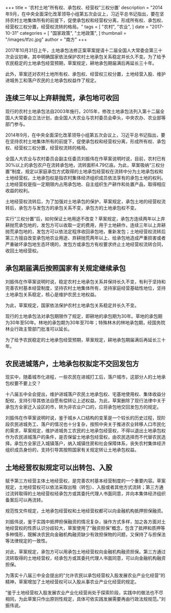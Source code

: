 +++
title = '农村土地"所有权、承包权、经营权"三权分置'
description = "2014年9月，在中央全面深化改革领导小组第五次会议上，习近平总书记指出，要在坚持农村土地集体所有的前提下，促使承包权和经营权分离，形成所有权、承包权、经营权三权分置，经营权流转的格局。"
tags = [
    "农村",
    "农业",
]
date = "2017-10-31"
categories = [
    "国家政策",
    "土地政策",
]
thumbnail = "/images/tfzc.jpg"
author = "南方"
+++

2017年10月31日上午，土地承包法修正案草案提请十二届全国人大常委会第三十次会议初审。其中明确国家依法保护农村土地承包关系稳定并长久不变。为了给予农民稳定的土地承包经营预期，草案规定，耕地承包期届满后再延长三十年。

此外，草案还对农村土地所有权、承包权、经营权三权分置，土地经营入股、维护进城务工和落户农民的土地承包权益作了规定。

<!--more-->

##  连续三年以上弃耕抛荒，承包地可收回

现行的农村土地承包法自2003年施行。2015年，修改土地承包法列入第十二届全国人大常委会立法计划，由全国人大农业与农村委员会牵头，中央农办、农业部等部门参与。

2014年9月，在中央全面深化改革领导小组第五次会议上，习近平总书记指出，要在坚持农村土地集体所有的前提下，促使承包权和经营权分离，形成所有权、承包权、经营权三权分置，经营权流转的格局。

全国人大农业与农村委员会副主任委员刘振伟在作草案说明时说，目前，农村已有30%以上的承包农户在流转承包地，流转面积4.79亿亩。为此，草案吸纳“三权分置”制度，规定以家庭承包方式取得的土地承包经营权在流转中分为土地承包权和土地经营权。土地承包权是指农村集体经济组织成员依法享有的承包土地的权利。土地经营权是指一定期限内占用承包地、自主组织生产耕作和处置产品，取得相应收益的权利。

土地经营权流转后，为了加强对土地承包的保护，草案规定，承包土地的经营权流转后，承包方与发包方的承包关系不变，承包方的土地承包权不变。

实行“三权分置”后，如何保证土地用途不改变？草案规定，承包方连续两年以上弃耕抛荒承包地的，发包方可以收取一定的费用，用于土地耕作，连续三年以上弃耕抛荒承包地的，发包方可以依法定程序收回承包地，重新发包；土地经营权流转后第三方擅自改变承包地农业用途、弃耕抛荒两年以上、给承包地造成严重损害或者严重破坏承包地生态环境的，发包方或承包方有权要求终止土地经营权流转合同，收回土地经营权。

##  承包期届满后按照国家有关规定继续承包

刘振伟在作草案说明时说，稳定农村土地承包关系并保持长久不变，有利于坚持和完善农村基本经营制度，坚持农村土地集体所有，坚持家庭经营基础性地位，坚持土地承包关系稳定，核心是维护农民土地权益。

为此，草案规定，国家依法保护农村土地承包关系稳定并长久不变。

现行的土地承包法对承包期限作了规定，即耕地的承包期为30年。草地的承包期为30年至50年。林地的承包期为30年至70年；特殊林木的林地承包期，经国务院林业行政主管部门批准可以延长。

为了给予农民稳定的土地承包经营预期，草案规定，耕地承包期届满后再延长三十年。

##  农民进城落户，土地承包权拟定不交回发包方

现实中，随着城市化进程，一些农民在进城打工后，落户城市，这部分人的土地承包权要不要上交？

十八届五中全会提出，维护进城落户农民土地承包权、宅基地使用权、集体收益分配权，支持引导其依法自愿有偿转让上述权益。为此，草案删除了现行法律中关于承包方全家迁入设区的市，转为非农业户口的，应将承包地交回发包方的规定。

刘振伟在作草案说明时说，鉴于城乡人口结构的变革是一个较长的历史过程，现阶段农民进城务工、落户的情况也十分复杂，按照中央关于推进农业转移人口市民化的需求，草案规定，维护进城务工农民的土地承包经营权，不得以退出土地承包权作为农民进城落户的条件，是否保留土地承包经营权，由农民选择而不代替农民选择。承包方全家迁入城镇落户，纳入城镇住房和社会保障体系，丧失农村集体经济组织成员身份的，支持引导其按照国家有关规定转让土地承包权益。

##  土地经营权拟规定可以出转包、入股

赋予第三方经营主体土地经营权，是完善农村基本经营制度的一个重要内容。草案规定，土地经营权可以依法采取出租（转包）、入股或者其他方式流转；第三方通过流转取得的土地经营权经承包方或其委托代理人书面同意，并向本集体经济组织备案后可以再流转。

规范性文件规定，土地承包经营权和土地经营权都可以向金融机构抵押担保融资。

刘振伟说，鉴于实践中抵押担保融资的情况复杂，操作方式多样，加之各方面对土地经营权的性质认识分歧较大，草案使用了“融资担保”概念，包含了抵押和质押等多种情形，既解决农民向金融机构融资缺少有效担保物的问题，又保持了与担保法等法律规定的一致性。

对此，草案规定，承包方可以用承包土地经营权向金融机构融资担保。第三方通过流转取得的土地经营权，经承包方或其委托代理人书面同意，可以向金融机构融资担保。

为落实十八届三中全会提出的“允许农民以承包经营权入股发展农业产业化经营”的精神，草案增加了土地经营权可以入股从事农业产业化经营的规定。

“鉴于土地经营权入股发展农业产业化经营尚处于探索阶段，实践中的做法也不尽相同，为此草案只作出原则性规定，具体可依实践发展需要再由行政法规规范。”刘振伟说。
